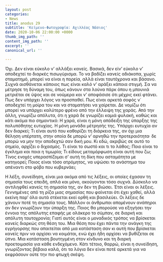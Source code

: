 ```yaml
---
layout: post
categories:
- News
title: anodus 29
subtitle: 'Κείμενο-Φωτογραφία: Αχιλλέας Νάσιος'
date: 2020-10-06 22:00:00 +0000
thumb_img_path: ''
content_img_path: ''
excerpt: ''
canonical_url: ''

---
```

Όχι. Δεν είναι εύκολο ν’ αλλάξει κανείς. Βασικά, δεν είν’ εύκολο ν’ αποδεχτεί το διαρκές πισωγύρισμα. Το να βαδίζει κανείς αδιάκοπα, χωρίς σταματημό, μπορεί να είναι η πορεία, αλλά είναι ταυτόχρονα και βάσανο. Συχνά αισθάνεται κάποιος πως είναι καλό ν’ αράξει κάποια στιγμή. Σα να μέτρησε τη δύναμη του, όπως κάνουν στα λούνα πάρκ όπου η μπουνιά μετριέται σε ύψος και σε νούμερα και ν’ αποφάσισε ότι μέχρις εκεί φτάνει. Πως δεν υπάρχει λόγος να προσπαθεί. Πως είναι αρκετά σοφός ν΄ αποδεχτεί τη μοίρα του και να σταματήσει να χαίρεται. Δε νομίζω ότι μπορεί να υπάρχει καλύτερο φρένο από την έλλειψη της χαράς. Από την άλλη, γνωρίζω απόλυτα, ότι η χαρά δε γνωρίζει καμιά φυλακή, καθώς και κάτι ακόμα πιο σημαντικό: Η χαρά, είναι η μόνη απόδειξη της ύπαρξης της πολυπόθητης ευτυχίας. Η μόνη μονάδα μέτρησής της. Υπάρχει ευτυχία αν δεν διαρκεί; Τι είναι αυτό που καθορίζει τη διάρκεια της, αν όχι μια θέληση υπέρτατη, στην οποία δε μπορώ ν’ αρνηθώ την προτεραιότητα· δε μπορώ να μην την αποδεχτώ σαν δική μου. Κι εδώ, ακριβώς σε αυτό το σημείο, αρχίζει ο διχασμός. Τι είναι το σωστό και τι το λάθος; Ποιο είναι το έγκλημα και ποια η τιμωρία; Τι είδους μεταμόρφωση είναι αυτή που ζω; Τίνος ενοχές υπερασπίζομαι σ’ αυτή τη δίκη που ασταμάτητα με κατηγορεί; Ποιος είναι τόσο ατρόμητος, να υψώσει το ανάστημα του απέναντι στο φόβο που κυβερνάει;

Η λέξη, συνείδηση, είναι μια ακόμα από τις λέξεις, οι οποίες έχασαν τη σημασία τους επειδή, απλά και μόνο, ακούγονται τόσο συχνά. Δύσκολο να αντιληφθεί κανείς τη σημασία της, αν δεν τη βιώσει. Έτσι είναι οι λέξεις. Γεννημένες από τη ρίζα μιας σημασίας που φαίνεται ότι έχει χαθεί, αλλά εκείνη παρ’ όλα αυτά στέκεται εκεί ορθή και βασιλεύει. Οι λέξεις δε χάνουν ποτέ τη σημασία τους. Μάλλον οι άνθρωποι απομένουν ανάπηροι αν δεν γνωρίζουν την ύπαρξη της. Ποιος θα μπορούσε να εξηγήσει την έννοια της απόλυτης επαφής με ολάκερο το σύμπαν, σε διαρκή και απόλυτη ταυτοχρονία; Γιατί αυτός είναι ο μοναδικός τρόπος να βρίσκεται κανείς διαρκώς στη θέση του. Μια θέση που έχει πάντα την ανάγκη της εγρήγορσης που απαιτείται από μια κατάσταση σαν κι αυτή που βρίσκεται κανείς πριν να αρχίσει να κοιμάται, ενώ έχει ήδη αρχίσει να βυθίζεται σε ύπνο. Μια κατάσταση βουτηγμένη στον κίνδυνο και τη διαρκή προετοιμασία για κάθε ενδεχόμενο. Κάτι τέτοιο, θαρρώ, είναι η συνείδηση, γνωρίζοντας βέβαια καλά, ότι τα λόγια δεν είναι ποτέ αρκετά για να εκφράσουν ούτε την πιο φτωχή σκέψη.